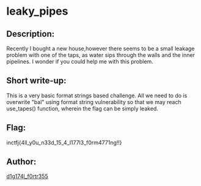 # leaky_pipes

## Description:
Recently I bought a new house,however there seems to be a small leakage problem with one of the taps, as water sips through the walls and the inner pipelines. I wonder if you could help me with this problem.

## Short write-up:
This is a very basic format strings based challenge. All we need to do is overwrite "bal" using format string vulnerability so that we may reach use_tapes() function, wherein the flag can be simply leaked.

## Flag:
inctfj{4ll_y0u_n33d_15_4_l177l3_f0rm4771ng!!}

## Author: 
[d1g174l_f0rtr355](https://twitter.com/BhaskaraShravya)
